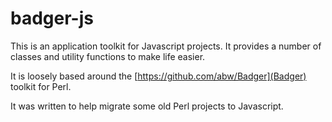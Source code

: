 # badger-js

This is an application toolkit for Javascript projects.  It provides a number of
classes and utility functions to make life easier.

It is loosely based around the [https://github.com/abw/Badger](Badger) toolkit for
Perl.

It was written to help migrate some old Perl projects to Javascript.